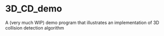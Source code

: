 # 3D_CD_demo
A (very much WIP) demo program that illustrates an implementation of 3D collision detection algorithm
